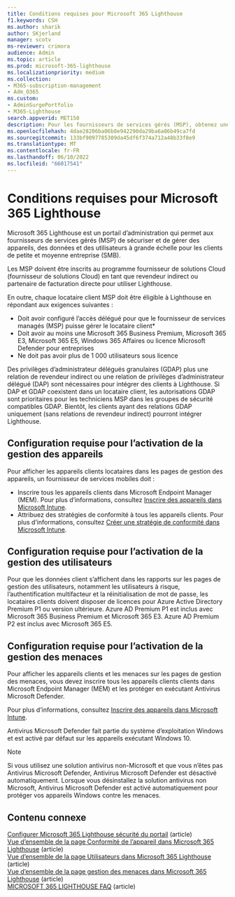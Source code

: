 ```yaml
---
title: Conditions requises pour Microsoft 365 Lighthouse
f1.keywords: CSH
ms.author: sharik
author: SKjerland
manager: scotv
ms-reviewer: crimora
audience: Admin
ms.topic: article
ms.prod: microsoft-365-lighthouse
ms.localizationpriority: medium
ms.collection:
- M365-subscription-management
- Adm_O365
ms.custom:
- AdminSurgePortfolio
- M365-Lighthouse
search.appverid: MET150
description: Pour les fournisseurs de services gérés (MSP), obtenez une liste des conditions requises pour utiliser Microsoft 365 Lighthouse.
ms.openlocfilehash: 4dae28206ba06b8e942290da29ba6a86b49ca7fd
ms.sourcegitcommit: 133bf9097785309da45df6f374a712a48b33f8e9
ms.translationtype: MT
ms.contentlocale: fr-FR
ms.lasthandoff: 06/10/2022
ms.locfileid: "66017541"
---
```

# <a name="requirements-for-microsoft-365-lighthouse"></a>Conditions requises pour Microsoft 365 Lighthouse

Microsoft 365 Lighthouse est un portail d’administration qui permet aux fournisseurs de services gérés (MSP) de sécuriser et de gérer des appareils, des données et des utilisateurs à grande échelle pour les clients de petite et moyenne entreprise (SMB).

Les MSP doivent être inscrits au programme fournisseur de solutions Cloud (fournisseur de solutions Cloud) en tant que revendeur indirect ou partenaire de facturation directe pour utiliser Lighthouse.

En outre, chaque locataire client MSP doit être éligible à Lighthouse en répondant aux exigences suivantes :

- Doit avoir configuré l’accès délégué pour que le fournisseur de services managés (MSP) puisse gérer le locataire client*
- Doit avoir au moins une Microsoft 365 Business Premium, Microsoft 365 E3, Microsoft 365 E5, Windows 365 Affaires ou licence Microsoft Defender pour entreprises
- Ne doit pas avoir plus de 1 000 utilisateurs sous licence

Des privilèges d’administrateur délégués granulaires (GDAP) plus une relation de revendeur indirect ou une relation de privilèges d’administrateur délégué (DAP) sont nécessaires pour intégrer des clients à Lighthouse. Si DAP et GDAP coexistent dans un locataire client, les autorisations GDAP sont prioritaires pour les techniciens MSP dans les groupes de sécurité compatibles GDAP. Bientôt, les clients ayant des relations GDAP uniquement (sans relations de revendeur indirect) pourront intégrer Lighthouse.

## <a name="requirements-for-enabling-device-management"></a>Configuration requise pour l’activation de la gestion des appareils

Pour afficher les appareils clients locataires dans les pages de gestion des appareils, un fournisseur de services mobiles doit :

- Inscrire tous les appareils clients dans Microsoft Endpoint Manager (MEM). Pour plus d’informations, consultez [Inscrire des appareils dans Microsoft Intune](/mem/intune/enrollment/).
- Attribuez des stratégies de conformité à tous les appareils clients. Pour plus d’informations, consultez [Créer une stratégie de conformité dans Microsoft Intune](/mem/intune/protect/create-compliance-policy).

## <a name="requirements-for-enabling-user-management"></a>Configuration requise pour l’activation de la gestion des utilisateurs

Pour que les données client s’affichent dans les rapports sur les pages de gestion des utilisateurs, notamment les utilisateurs à risque, l’authentification multifacteur et la réinitialisation de mot de passe, les locataires clients doivent disposer de licences pour Azure Active Directory Premium P1 ou version ultérieure. Azure AD Premium P1 est inclus avec Microsoft 365 Business Premium et Microsoft 365 E3. Azure AD Premium P2 est inclus avec Microsoft 365 E5.

## <a name="requirements-for-enabling-threat-management"></a>Configuration requise pour l’activation de la gestion des menaces

Pour afficher les appareils clients et les menaces sur les pages de gestion des menaces, vous devez inscrire tous les appareils clients clients dans Microsoft Endpoint Manager (MEM) et les protéger en exécutant Antivirus Microsoft Defender.

Pour plus d’informations, consultez [Inscrire des appareils dans Microsoft Intune](/mem/intune/enrollment/).

Antivirus Microsoft Defender fait partie du système d’exploitation Windows et est activé par défaut sur les appareils exécutant Windows 10.

> [!NOTE]
> Si vous utilisez une solution antivirus non-Microsoft et que vous n’êtes pas Antivirus Microsoft Defender, Antivirus Microsoft Defender est désactivé automatiquement. Lorsque vous désinstallez la solution antivirus non Microsoft, Antivirus Microsoft Defender est activé automatiquement pour protéger vos appareils Windows contre les menaces.

## <a name="related-content"></a>Contenu connexe

[Configurer Microsoft 365 Lighthouse sécurité du portail](m365-lighthouse-configure-portal-security.md) (article)\
[Vue d’ensemble de la page Conformité de l’appareil dans Microsoft 365 Lighthouse](m365-lighthouse-device-compliance-page-overview.md) (article)\
[Vue d’ensemble de la page Utilisateurs dans Microsoft 365 Lighthouse](m365-lighthouse-users-page-overview.md) (article)\
[Vue d’ensemble de la page gestion des menaces dans Microsoft 365 Lighthouse](m365-lighthouse-threat-management-page-overview.md) (article)\
[MICROSOFT 365 LIGHTHOUSE FAQ](m365-lighthouse-faq.yml) (article)
